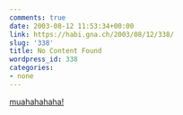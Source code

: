 ```yaml
---
comments: true
date: 2003-08-12 11:53:34+00:00
link: https://habi.gna.ch/2003/08/12/338/
slug: '338'
title: No Content Found
wordpress_id: 338
categories:
- none
---
```


[muahahahaha!](http://validator.w3.org/check?uri=http://www.microsoft.com)
